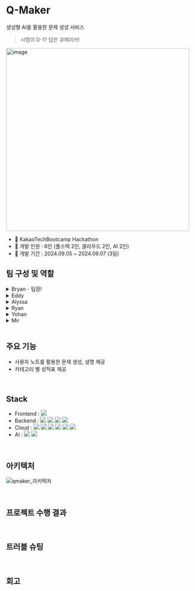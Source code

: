 # Q-Maker
생성형 AI를 활용한 문제 생성 서비스
> 시험이 D-1? 답은 큐메이커!

<img width="500" alt="image" src="https://github.com/user-attachments/assets/2812bc6e-2f11-481e-900e-3fb72f407f8a">

- 🔗 KakaoTechBootcamp Hackathon
- 🔗 개발 인원 : 6인 (풀스택 2인, 클라우드 2인, AI 2인)
- 📅 개발 기간 : 2024.09.05 ~ 2024.09.07 (3일)

## 팀 구성 및 역할

</div>
</details>

<details>
<summary>Bryan - 팀장!</summary>
<div markdown="1">

- 인프라 구축
- 서비스 기획

</div>
</details>

<details>
<summary>Eddy</summary>
<div markdown="1">

- 프론트엔드, CI/CD
- 동작 테스트 & 모니터링

</div>
</details>

<details>
<summary>Alyssa</summary>
<div markdown="1">

- LLM 프롬프트 엔지니어링
- 발표자료 제작

</div>
</details>

<details>
<summary>Ryan</summary>
<div markdown="1">

- AI 엔지니어링
- 백엔드

</div>
</details>

<details>
<summary>Yohan</summary>
<div markdown="1">

- 백엔드
- 동작 테스트

</div>
</details>

<details>
<summary>Mir</summary>
<div markdown="1">

- 프론트엔드
- 디자인

</div>
</details>

<br>

## 주요 기능
- 사용자 노트를 활용한 문제 생성, 설명 제공
- 카테고리 별 성적표 제공

<br>

## Stack
- Frontend : <img src="https://img.shields.io/badge/react-61DAFB?style=for-the-badge&logo=react&logoColor=black">
- Backend : <img src="https://img.shields.io/badge/java-007396?style=for-the-badge&logo=java&logoColor=white">  <img src="https://img.shields.io/badge/spring-6DB33F?style=for-the-badge&logo=spring&logoColor=white"> <img src="https://img.shields.io/badge/springboot-6DB33F?style=for-the-badge&logo=springboot&logoColor=white"> <img src="https://img.shields.io/badge/mongodb-47A248?style=for-the-badge&logo=mongodb&logoColor=white"> 
- Cloud : <img src="https://img.shields.io/badge/Docker-2496ED?style=for-the-badge&logo=Docker&logoColor=white"> <img src="https://img.shields.io/badge/Terraform-844FBA?style=for-the-badge&logo=Terraform&logoColor=white"> <img src="https://img.shields.io/badge/Github Actions-2088FF?style=for-the-badge&logo=githubactions&logoColor=white"> <img src="https://img.shields.io/badge/prometheus-E6522C?style=for-the-badge&logo=prometheus&logoColor=white"> <img src="https://img.shields.io/badge/grafana-F46800?style=for-the-badge&logo=grafana&logoColor=white"> <img src="https://img.shields.io/badge/AWS-FF9900?style=for-the-badge&logoColor=white">
- AI : <img src="https://img.shields.io/badge/python-3776AB?style=for-the-badge&logo=python&logoColor=white"> <img src="https://img.shields.io/badge/chatGPT-8A2BE2?style=for-the-badge&logoColor=white"> 

<br>

## 아키텍처

![qmaker_아키텍처](https://github.com/user-attachments/assets/688744fc-b847-47d1-8f23-cf30ee126000)

<br>

## 프로젝트 수행 결과

<br>

## 트러블 슈팅

<br>

## 회고

<br>
